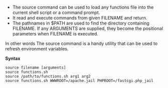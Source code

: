 - The source command can be used to load any functions file into the current shell script or a command prompt.
- It read and execute commands from given FILENAME and return.
- The pathnames in $PATH are used to find the directory containing FILENAME. If any ARGUMENTS are supplied, they become the positional parameters when FILENAME is executed.

In other words The source command is a handy utility that can be used to refresh environment variables.


**Syntax**

```
source filename [arguments]
source functions.sh
source /path/to/functions.sh arg1 arg2
source functions.sh WWWROOT=/apache.jail PHPROOT=/fastcgi.php_jail
```
